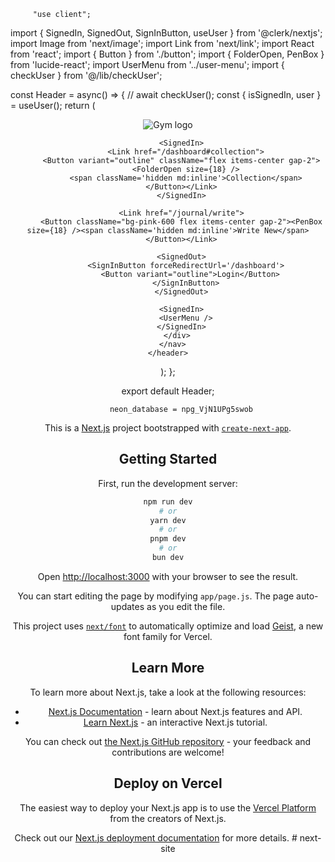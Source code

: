          "use client";

import { SignedIn, SignedOut, SignInButton, useUser } from '@clerk/nextjs';
import Image from 'next/image';
import Link from 'next/link';
import React from 'react';
import { Button } from './button';
import { FolderOpen, PenBox } from 'lucide-react';
import UserMenu from '../user-menu';
import { checkUser } from '@/lib/checkUser';

const Header = async() => {
// await checkUser();
const { isSignedIn, user } = useUser();
return (
<header className="container mx-auto">
<nav className="py-6 px-4 flex justify-between items-center">
<Link href={"/"}>
<Image
src={"/likelogo.png"}
alt="Gym logo"
width={60}
height={40}
className="h-20 w-auto object-contain"
/>
</Link>
<div className="flex items-center gap-4">

          <SignedIn>
            <Link href="/dashboard#collection">
          <Button variant="outline" className="flex items-center gap-2">
            <FolderOpen size={18} />
            <span className='hidden md:inline'>Collection</span>
          </Button></Link>
          </SignedIn>

          <Link href="/journal/write">
          <Button className="bg-pink-600 flex items-center gap-2"><PenBox size={18} /><span className='hidden md:inline'>Write New</span>
          </Button></Link>

          <SignedOut>
            <SignInButton forceRedirectUrl='/dashboard'>
              <Button variant="outline">Login</Button>
            </SignInButton>
          </SignedOut>

          <SignedIn>
            <UserMenu />
          </SignedIn>
        </div>
      </nav>
    </header>

);
};

export default Header;

          neon_database = npg_VjN1UPg5swob

This is a [Next.js](https://nextjs.org) project bootstrapped with [`create-next-app`](https://github.com/vercel/next.js/tree/canary/packages/create-next-app).

## Getting Started

First, run the development server:

```bash
npm run dev
# or
yarn dev
# or
pnpm dev
# or
bun dev
```

Open [http://localhost:3000](http://localhost:3000) with your browser to see the result.

You can start editing the page by modifying `app/page.js`. The page auto-updates as you edit the file.

This project uses [`next/font`](https://nextjs.org/docs/app/building-your-application/optimizing/fonts) to automatically optimize and load [Geist](https://vercel.com/font), a new font family for Vercel.

## Learn More

To learn more about Next.js, take a look at the following resources:

- [Next.js Documentation](https://nextjs.org/docs) - learn about Next.js features and API.
- [Learn Next.js](https://nextjs.org/learn) - an interactive Next.js tutorial.

You can check out [the Next.js GitHub repository](https://github.com/vercel/next.js) - your feedback and contributions are welcome!

## Deploy on Vercel

The easiest way to deploy your Next.js app is to use the [Vercel Platform](https://vercel.com/new?utm_medium=default-template&filter=next.js&utm_source=create-next-app&utm_campaign=create-next-app-readme) from the creators of Next.js.

Check out our [Next.js deployment documentation](https://nextjs.org/docs/app/building-your-application/deploying) for more details.
#   n e x t - s i t e  
 